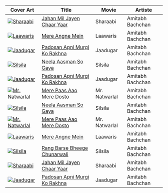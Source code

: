 Cover Art | Title | Movie | Artiste
------------ | ------------- | ----------- | ------
[![Sharaabi](https://i.ytimg.com/vi/7WOY6gFUk5s/default.jpg)](https://youtu.be/7WOY6gFUk5s)|[ Jahan Mil Jayen Chaar Yaar](https://youtu.be/7WOY6gFUk5s)|Sharaabi|Amitabh Bachchan
[![Laawaris](https://i.ytimg.com/vi/rQyoubJ4q8I/default.jpg)](https://youtu.be/rQyoubJ4q8I)|[ Mere Angne Mein](https://youtu.be/rQyoubJ4q8I)|Laawaris|Amitabh Bachchan
[![Jaadugar](https://i.ytimg.com/vi/y-4THqClKPs/default.jpg)](https://youtu.be/y-4THqClKPs)|[ Padosan Apni Murgi Ko Rakhna](https://youtu.be/y-4THqClKPs)|Jaadugar|Amitabh Bachchan
[![Silsila](https://i.ytimg.com/vi/KTLXBc8SrnI/default.jpg)](https://youtu.be/KTLXBc8SrnI)|[ Neela Aasman So Gaya](https://youtu.be/KTLXBc8SrnI)|Silsila|Amitabh Bachchan
[![Jaadugar](https://i.ytimg.com/vi/y-4THqClKPs/default.jpg)](https://youtu.be/y-4THqClKPs)|[ Padosan Apni Murgi Ko Rakhna](https://youtu.be/y-4THqClKPs)|Jaadugar|Amitabh Bachchan
[![Mr. Natwarlal](https://i.ytimg.com/vi/fgoUX_vFDeo/default.jpg)](https://youtu.be/fgoUX_vFDeo)|[ Mere Paas Aao Mere Dosto](https://youtu.be/fgoUX_vFDeo)|Mr. Natwarlal|Amitabh Bachchan
[![Silsila](https://i.ytimg.com/vi/KTLXBc8SrnI/default.jpg)](https://youtu.be/KTLXBc8SrnI)|[ Neela Aasman So Gaya](https://youtu.be/KTLXBc8SrnI)|Silsila|Amitabh Bachchan
[![Mr. Natwarlal](https://i.ytimg.com/vi/fgoUX_vFDeo/default.jpg)](https://youtu.be/fgoUX_vFDeo)|[ Mere Paas Aao Mere Dosto](https://youtu.be/fgoUX_vFDeo)|Mr. Natwarlal|Amitabh Bachchan
[![Laawaris](https://i.ytimg.com/vi/rQyoubJ4q8I/default.jpg)](https://youtu.be/rQyoubJ4q8I)|[ Mere Angne Mein](https://youtu.be/rQyoubJ4q8I)|Laawaris|Amitabh Bachchan
[![Silsila](https://i.ytimg.com/vi/Jf92MOkrbEw/default.jpg)](https://youtu.be/Jf92MOkrbEw)|[ Rang Barse Bheege Chunarwali](https://youtu.be/Jf92MOkrbEw)|Silsila|Amitabh Bachchan
[![Sharaabi](https://i.ytimg.com/vi/7WOY6gFUk5s/default.jpg)](https://youtu.be/7WOY6gFUk5s)|[ Jahan Mil Jayen Chaar Yaar](https://youtu.be/7WOY6gFUk5s)|Sharaabi|Amitabh Bachchan
[![Jaadugar](https://i.ytimg.com/vi/y-4THqClKPs/default.jpg)](https://youtu.be/y-4THqClKPs)|[ Padosan Apni Murgi Ko Rakhna](https://youtu.be/y-4THqClKPs)|Jaadugar|Amitabh Bachchan
